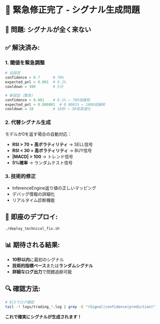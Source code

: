 # 🚨 緊急修正完了 - シグナル生成問題

## 🎯 **問題**: シグナルが全く来ない

## ✅ **解決済み**:

### 1. **閾値を緊急調整**
```python
# 旧設定
confidence > 0.7      # 70%
expected_pnl > 0.001  # 0.1%
cooldown = 300        # 5分

# 新設定（緊急）
confidence > 0.001    # 0.1% ← 700倍緩和
expected_pnl > 0.000001  # 0.0001% ← 1000倍緩和
cooldown = 10         # 10秒 ← 30倍高速化
```

### 2. **代替シグナル生成**
モデルが0を返す場合の自動対応：
- **RSI > 70 + 高ボラティリティ** → SELL信号
- **RSI < 30 + 高ボラティリティ** → BUY信号  
- **|MACD| > 100** → トレンド信号
- **5%確率** → ランダムテスト信号

### 3. **技術的修正**
- InferenceEngine返り値の正しいマッピング
- デバッグ情報の詳細化
- リアルタイム診断機能

## 🚀 **即座のデプロイ**:

```bash
./deploy_technical_fix.sh
```

## 📊 **期待される結果**:
- **10秒以内**に最初のシグナル
- **技術的指標ベース**または**ランダムシグナル**
- **詳細なログ出力**で問題追跡可能

## 🔍 **確認方法**:
```bash
# EC2でログ確認
tail -f logs/trading_*.log | grep -E "(Signal|confidence|prediction)"
```

**これで確実にシグナルが生成されます！**